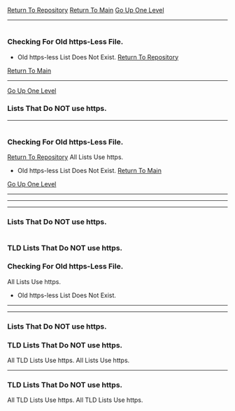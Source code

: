[Return To Repository](https://github.com/DigitalWarrior/piholeparser/)
[Return To Main](https://github.com/DigitalWarrior/piholeparser/blob/master/RecentRunLogs/Mainlog.md)
[Go Up One Level](https://github.com/DigitalWarrior/piholeparser/blob/master/RecentRunLogs/TopLevelScripts/10-Running-Initial-Tasks.md)
____________________________________
# 
### Checking For Old https-Less File.
* Old https-less List Does Not Exist.
[Return To Repository](https://github.com/DigitalWarrior/piholeparser/)

[Return To Main](https://github.com/DigitalWarrior/piholeparser/blob/master/RecentRunLogs/Mainlog.md)
___________________________________________________________________
[Go Up One Level](https://github.com/DigitalWarrior/piholeparser/blob/master/RecentRunLogs/TopLevelScripts/10-Running-Initial-Tasks.md)
### Lists That Do NOT use https.
____________________________________
# 
### Checking For Old https-Less File.
[Return To Repository](https://github.com/DigitalWarrior/piholeparser/)
All Lists Use https.
* Old https-less List Does Not Exist.
[Return To Main](https://github.com/DigitalWarrior/piholeparser/blob/master/RecentRunLogs/Mainlog.md)

[Go Up One Level](https://github.com/DigitalWarrior/piholeparser/blob/master/RecentRunLogs/TopLevelScripts/10-Running-Initial-Tasks.md)

___________________________________________________________________
____________________________________
___________________________________________________________________
### Lists That Do NOT use https.
# 
### TLD Lists That Do NOT use https.
### Checking For Old https-Less File.
All Lists Use https.
* Old https-less List Does Not Exist.


___________________________________________________________________
___________________________________________________________________
### Lists That Do NOT use https.
### TLD Lists That Do NOT use https.
All TLD Lists Use https.
All Lists Use https.

___________________________________________________________________
### TLD Lists That Do NOT use https.
All TLD Lists Use https.
All TLD Lists Use https.
